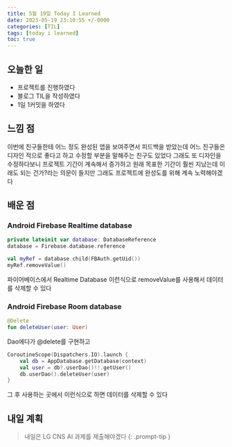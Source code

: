 ```yaml
---
title: 5월 19일 Today I Learned
date: 2023-05-19 23:10:55 +/-0000
categories: [TIL]
tags: [today i learned]
toc: true
---
```


## 오늘한 일

* 프로젝트를 진행하였다
* 블로그 TIL을 작성하였다
* 1일 1커밋을 하였다

## 느낌 점

이번에 친구들한테 어느 정도 완성된 앱을 보여주면서 피드백을 받았는데 어느 친구들은 디자인 적으로 좋다고 하고 수정할 부분을 말해주는 친구도 있었다 그래도 또 디자인을 수정하다보니 프로젝트 기간이 계속해서 증가하고 원래 목표한 기간이 훨씬 지났는데 이래도 되는 건가?라는 의문이 들지만 그래도 프로젝트에 완성도를 위해 계속 노력해야겠다

## 배운 점

### Android Firebase Realtime database

~~~kotlin
private lateinit var database: DatabaseReference
database = Firebase.database.reference

val myRef = database.child(FBAuth.getUid())
myRef.removeValue()
~~~

파이어베이스에서 Realtime Database 이런식으로 removeValue를 사용해서 데이터를 삭제할 수 있다 

### Android Firebase Room database

~~~kotlin
@Delete
fun deleteUser(user: User)
~~~

Dao에다가 @delete를 구현하고 

~~~kotlin
CoroutineScope(Dispatchers.IO).launch {
    val db = AppDatabase.getDatabase(context)
    val user = db?.userDao()!!.getUser()
    db.userDao().deleteUser(user)
}
~~~

그 후 사용하는 곳에서 이런식으로 하면 데이터를 삭제할 수 있다

## 내일 계획

> 내일은 LG CNS AI 과제를 제출해야겠다
{: .prompt-tip }